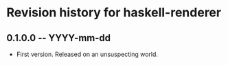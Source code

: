 # Revision history for haskell-renderer

## 0.1.0.0 -- YYYY-mm-dd

* First version. Released on an unsuspecting world.
